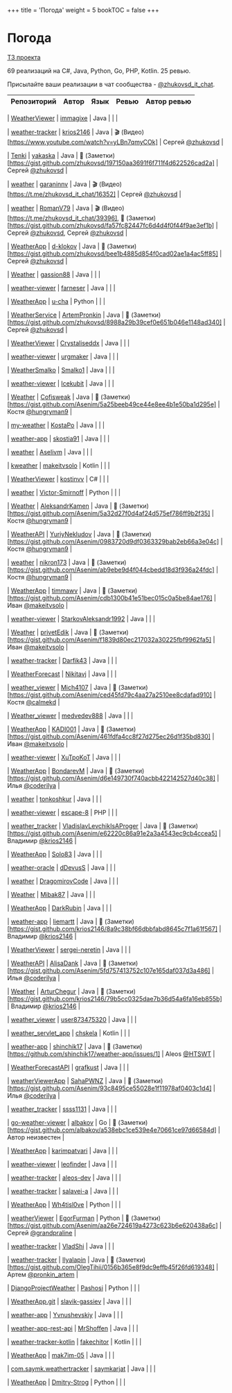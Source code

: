 +++
title = 'Погода'
weight = 5
bookTOC = false
+++

# Погода

[ТЗ проекта](../projects/weather-viewer.md)

69 реализаций на C#, Java, Python, Go, PHP, Kotlin. 25 ревью.

Присылайте ваши реализации в чат сообщества - [@zhukovsd_it_chat](https://t.me/zhukovsd_it_chat).

| Репозиторий | Автор | Язык | Ревью | Автор ревью |
|-------------|-------|------|-------|-------------|

| [WeatherViewer](https://github.com/immagixe/WeatherViewer) | [immagixe](https://github.com/immagixe) | Java |  |  |

| [weather-tracker](https://github.com/krios2146/weather-tracker) | [krios2146](https://github.com/krios2146) | Java | 🎬 (Видео)[https://www.youtube.com/watch?v=yLBn7qmyCOk] | Сергей [@zhukovsd](https://t.me/zhukovsd) |

| [Tenki](https://github.com/yakaska/Tenki) | [yakaska](https://github.com/yakaska) | Java | 📝 (Заметки)[https://gist.github.com/zhukovsd/197150aa3691f6f711f4d622526cad2a] | Сергей [@zhukovsd](https://t.me/zhukovsd) |

| [weather](https://github.com/garaninnv/weather) | [garaninnv](https://github.com/garaninnv) | Java | 🎬 (Видео)[https://t.me/zhukovsd_it_chat/16352] | Сергей [@zhukovsd](https://t.me/zhukovsd) |

| [weather](https://github.com/RomanV79/weather) | [RomanV79](https://github.com/RomanV79) | Java | 🎬 (Видео)[https://t.me/zhukovsd_it_chat/39396], 📝 (Заметки)[https://gist.github.com/zhukovsd/fa57fc82447fc6d4d4f0f44f9ae3ef1b] | Сергей [@zhukovsd](https://t.me/zhukovsd), Сергей [@zhukovsd](https://t.me/zhukovsd) |

| [WeatherApp](https://github.com/d-klokov/WeatherApp) | [d-klokov](https://github.com/d-klokov) | Java | 📝 (Заметки)[https://gist.github.com/zhukovsd/bee1b4885d854f0cad02ae1a4ac5ff85] | Сергей [@zhukovsd](https://t.me/zhukovsd) |

| [Weather](https://github.com/gassion88/Weather) | [gassion88](https://github.com/gassion88) | Java |  |  |

| [weather-viewer](https://github.com/farneser/weather-viewer/) | [farneser](https://github.com/farneser) | Java |  |  |

| [WeatherApp](https://github.com/u-cha/WeatherApp/) | [u-cha](https://github.com/u-cha) | Python |  |  |

| [WeatherService](https://github.com/ArtemPronkin/WeatherService) | [ArtemPronkin](https://github.com/ArtemPronkin) | Java | 📝 (Заметки)[https://gist.github.com/zhukovsd/8988a29b39cef0e651b046e1148ad340] | Сергей [@zhukovsd](https://t.me/zhukovsd) |

| [WeatherViewer](https://github.com/Crystaliseddx/WeatherViewer) | [Crystaliseddx](https://github.com/Crystaliseddx) | Java |  |  |

| [weather-viewer](https://github.com/urgmaker/weather-viewer) | [urgmaker](https://github.com/urgmaker) | Java |  |  |

| [WeatherSmalko](https://github.com/Smalko1/WeatherSmalko) | [Smalko1](https://github.com/Smalko1) | Java |  |  |

| [weather-viewer](https://github.com/Icekubit/weather-viewer) | [Icekubit](https://github.com/Icekubit) | Java |  |  |

| [Weather](https://github.com/Cofisweak/Weather) | [Cofisweak](https://github.com/Cofisweak) | Java | 📝 (Заметки)[https://gist.github.com/Asenim/5a25beeb49ce44e8ee4b1e50ba1d295e] | Костя [@hungryman9](https://t.me/hungryman9) |

| [my-weather](https://github.com/KostaPo/my-weather) | [KostaPo](https://github.com/KostaPo) | Java |  |  |

| [weather-app](https://github.com/skostia91/weather-app) | [skostia91](https://github.com/skostia91) | Java |  |  |

| [weather](https://github.com/Aselivm/weather) | [Aselivm](https://github.com/Aselivm) | Java |  |  |

| [kweather](https://github.com/makeitvsolo/kweather) | [makeitvsolo](https://github.com/makeitvsolo) | Kotlin |  |  |

| [WeatherViewer](https://github.com/kostinvv/WeatherViewer) | [kostinvv](https://github.com/kostinvv) | C# |  |  |

| [weather](https://github.com/Victor-Smirnoff/weather) | [Victor-Smirnoff](https://github.com/Victor-Smirnoff) | Python |  |  |

| [Weather](https://github.com/AleksandrKamen/Weather) | [AleksandrKamen](https://github.com/AleksandrKamen) | Java | 📝 (Заметки)[https://gist.github.com/Asenim/5a32d27f0d4af24d575ef786ff9b2f35] | Костя [@hungryman9](https://t.me/hungryman9) |

| [WeatherAPI](https://github.com/YuriyNekludov/WeatherAPI) | [YuriyNekludov](https://github.com/YuriyNekludov) | Java | 📝 (Заметки)[https://gist.github.com/Asenim/0983720d9df0363329bab2eb66a3e04c] | Костя [@hungryman9](https://t.me/hungryman9) |

| [weather](https://github.com/nikron173/weather) | [nikron173](https://github.com/nikron173) | Java | 📝 (Заметки)[https://gist.github.com/Asenim/ab9ebe9d4f044cbedd18d3f936a24fdc] | Костя [@hungryman9](https://t.me/hungryman9) |

| [WeatherApp](https://github.com/timmawv/WeatherApp) | [timmawv](https://github.com/timmawv) | Java | 📝 (Заметки)[https://gist.github.com/Asenim/cdb1300b41e51bec015c0a5be84ae176] | Иван [@makeitvsolo](https://t.me/makeitvsolo) |

| [weather-viewer](https://github.com/StarkovAleksandr1992/weather-viewer) | [StarkovAleksandr1992](https://github.com/StarkovAleksandr1992) | Java |  |  |

| [Weather](https://github.com/privetEdik/Weather/tree/master) | [privetEdik](https://github.com/privetEdik) | Java | 📝 (Заметки)[https://gist.github.com/Asenim/f1839d80ec217032a30225fbf9962fa5] | Иван [@makeitvsolo](https://t.me/makeitvsolo) |

| [weather-tracker](https://github.com/Darfik43/weather-tracker/tree/master) | [Darfik43](https://github.com/Darfik43) | Java |  |  |

| [WeatherForecast](https://github.com/Nikitavj/WeatherForecast) | [Nikitavj](https://github.com/Nikitavj) | Java |  |  |

| [weather_viewer](https://github.com/Mich4107/weather_viewer) | [Mich4107](https://github.com/Mich4107) | Java | 📝 (Заметки)[https://gist.github.com/Asenim/ced45fd79c4aa27a2510ee8cdafad910] | Костя [@calmekd](https://t.me/calmekd) |

| [Weather_viewer](https://github.com/medvedev888/Weather_viewer) | [medvedev888](https://github.com/medvedev888) | Java |  |  |

| [WeatherApp](https://github.com/KADI001/WeatherApp/tree/master-unmodules) | [KADI001](https://github.com/KADI001) | Java | 📝 (Заметки)[https://gist.github.com/Asenim/461fdfa4cc8f27d275ec26d1f35bd830] | Иван [@makeitvsolo](https://t.me/makeitvsolo) |

| [weather-viewer](https://github.com/XuTpoKoT/weather-viewer) | [XuTpoKoT](https://github.com/XuTpoKoT) | Java |  |  |

| [WeatherApp](https://github.com/BondarevM/WeatherApp) | [BondarevM](https://github.com/BondarevM) | Java | 📝 (Заметки)[https://gist.github.com/Asenim/d6e149730f740acbb422142527d40c38] | Илья [@coderilya](https://t.me/coderilya) |

| [weather](https://github.com/tonkoshkur/weather) | [tonkoshkur](https://github.com/tonkoshkur) | Java |  |  |

| [weather-viewer](https://github.com/escape-8/weather-viewer) | [escape-8](https://github.com/escape-8) | PHP |  |  |

| [weather_tracker](https://github.com/VladislavLevchikIsAProger/weather_tracker) | [VladislavLevchikIsAProger](https://github.com/VladislavLevchikIsAProger) | Java | 📝 (Заметки)[https://gist.github.com/Asenim/e62220c86a91e2a3a4543ec9cb4ccea5] | Владимир [@krios2146](https://t.me/krios2146) |

| [WeatherApp](https://github.com/Solo83/WeatherApp) | [Solo83](https://github.com/Solo83) | Java |  |  |

| [weather-oracle](https://github.com/dDevusS/weather-oracle) | [dDevusS](https://github.com/dDevusS) | Java |  |  |

| [weather](https://github.com/DragomirovCode/weather) | [DragomirovCode](https://github.com/DragomirovCode) | Java |  |  |

| [Weather](https://github.com/Mibak87/Weather) | [Mibak87](https://github.com/Mibak87) | Java |  |  |

| [WeatherApp](https://github.com/DarkRubin/WeatherApp) | [DarkRubin](https://github.com/DarkRubin) | Java |  |  |

| [weather-app](https://github.com/liemartt/weather-app) | [liemartt](https://github.com/liemartt) | Java | 📝 (Заметки)[https://gist.github.com/krios2146/8a9c38bf66dbbfabd8645c7f1a61f567] | Владимир [@krios2146](https://t.me/krios2146) |

| [WeatherViewer](https://github.com/sergei-neretin/WeatherViewer) | [sergei-neretin](https://github.com/sergei-neretin) | Java |  |  |

| [WeatherAPI](https://github.com/AlisaDank/WeatherAPI) | [AlisaDank](https://github.com/AlisaDank) | Java | 📝 (Заметки)[https://gist.github.com/Asenim/5fd757413752c107e165daf037d3a486] | Илья [@coderilya](https://t.me/coderilya) |

| [Weather](https://github.com/ArturChegur/Weather) | [ArturChegur](https://github.com/ArturChegur) | Java | 📝 (Заметки)[https://gist.github.com/krios2146/79b5cc0325dae7b36d54a6fa16eb855b] | Владимир [@krios2146](https://t.me/krios2146) |

| [weather_viewer](https://github.com/user873475320/weather_viewer) | [user873475320](https://github.com/user873475320) | Java |  |  |

| [weather_servlet_app](https://github.com/chskela/weather_servlet_app) | [chskela](https://github.com/chskela) | Kotlin |  |  |

| [weather-app](https://github.com/shinchik17/weather-app) | [shinchik17](https://github.com/shinchik17) | Java | 📝 (Заметки)[https://github.com/shinchik17/weather-app/issues/1] | Aleos [@HTSWT](https://t.me/HTSWT) |

| [WeatherForecastAPI](https://github.com/grafkust/WeatherForecastAPI) | [grafkust](https://github.com/grafkust) | Java |  |  |

| [weatherViewerApp](https://github.com/SahaPWNZ/weatherViewerApp) | [SahaPWNZ](https://github.com/SahaPWNZ) | Java | 📝 (Заметки)[https://gist.github.com/Asenim/93c8495ce55028e1f11978af0403c1d4] | Илья [@coderilya](https://t.me/coderilya) |

| [weather_tracker](https://github.com/ssss1131/weather_tracker) | [ssss1131](https://github.com/ssss1131) | Java |  |  |

| [go-weather-viewer](https://github.com/albakov/go-weather-viewer) | [albakov](https://github.com/albakov) | Go | 📝 (Заметки)[https://gist.github.com/albakov/a538ebc1ce539e4e70661ce97d66584d] | Автор неизвестен |

| [WeatherApp](https://github.com/karimpatvari/WeatherApp) | [karimpatvari](https://github.com/karimpatvari) | Java |  |  |

| [weather-viewer](https://github.com/leofinder/weather-viewer) | [leofinder](https://github.com/leofinder) | Java |  |  |

| [weather-tracker](https://github.com/aleos-dev/weather-tracker) | [aleos-dev](https://github.com/aleos-dev) | Java |  |  |

| [weather-tracker](https://github.com/salavei-a/weather-tracker) | [salavei-a](https://github.com/salavei-a) | Java |  |  |

| [WeatherApp](https://github.com/Wh4tisl0ve/WeatherApp) | [Wh4tisl0ve](https://github.com/Wh4tisl0ve) | Python |  |  |

| [weatherViewer](https://github.com/EgorFurman/weatherViewer) | [EgorFurman](https://github.com/EgorFurman) | Python | 📝 (Заметки)[https://gist.github.com/Asenim/aa26e724619a4273c623b6e620438a6c] | Сергей [@grandpraline](https://t.me/grandpraline) |

| [weather-tracker](https://github.com/VladShi/weather-tracker) | [VladShi](https://github.com/VladShi) | Java |  |  |

| [weather-tracker](https://github.com/Ilyalapin/weather-tracker) | [Ilyalapin](https://github.com/Ilyalapin) | Java | 📝 (Заметки)[https://gist.github.com/OlegTihii/0156b365e8f9dc9effb45f26fd619348] | Артем [@pronkin_artem](https://t.me/pronkin_artem) |

| [DjangoProjectWeather](https://github.com/Pashosi/DjangoProjectWeather) | [Pashosi](https://github.com/Pashosi) | Python |  |  |

| [WeatherApp.git](https://github.com/slavik-gassiev/WeatherApp.git) | [slavik-gassiev](https://github.com/slavik-gassiev) | Java |  |  |

| [weather-app](https://github.com/Yvnushevskiy/weather-app) | [Yvnushevskiy](https://github.com/Yvnushevskiy) | Java |  |  |

| [weather-app-rest-api](https://github.com/MrShoffen/weather-app-rest-api) | [MrShoffen](https://github.com/MrShoffen) | Java |  |  |

| [weather-tracker-kotlin](https://github.com/fakechitor/weather-tracker-kotlin) | [fakechitor](https://github.com/fakechitor) | Kotlin |  |  |

| [WeatherApp](https://github.com/mak7im-05/WeatherApp) | [mak7im-05](https://github.com/mak7im-05) | Java |  |  |

| [com.saymk.weathertracker](https://github.com/saymkarjat/com.saymk.weathertracker) | [saymkarjat](https://github.com/saymkarjat) | Java |  |  |

| [WeatherApp](https://github.com/Dmitry-Strog/WeatherApp) | [Dmitry-Strog](https://github.com/Dmitry-Strog) | Python |  |  |

